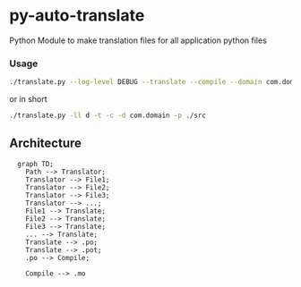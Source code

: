 # py-auto-translate
Python Module to make translation files for all application python files 

### Usage
```sh
./translate.py --log-level DEBUG --translate --compile --domain com.domain --path ./src
```
or in short
```sh
./translate.py -ll d -t -c -d com.domain -p ./src
```



## Architecture
```mermaid
  graph TD;
    Path --> Translator;
    Translator --> File1;
    Translator --> File2;
    Translator --> File3;
    Translator --> ...;
    File1 --> Translate;
    File2 --> Translate;
    File3 --> Translate;
    ... --> Translate;
    Translate --> .po;
    Translate --> .pot;
    .po --> Compile;

    Compile --> .mo
    

```
